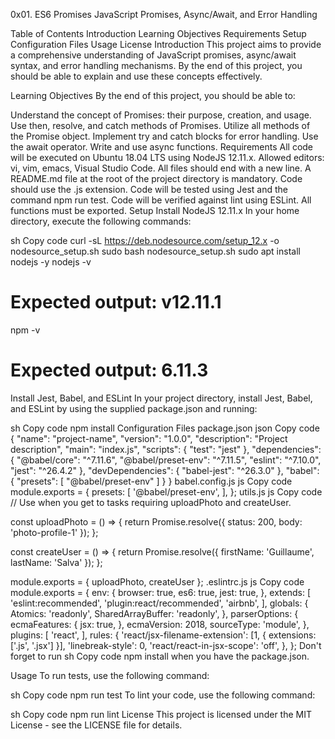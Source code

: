 0x01. ES6 Promises
JavaScript Promises, Async/Await, and Error Handling

Table of Contents
Introduction
Learning Objectives
Requirements
Setup
Configuration Files
Usage
License
Introduction
This project aims to provide a comprehensive understanding of JavaScript promises, async/await syntax, and error handling mechanisms. By the end of this project, you should be able to explain and use these concepts effectively.

Learning Objectives
By the end of this project, you should be able to:

Understand the concept of Promises: their purpose, creation, and usage.
Use then, resolve, and catch methods of Promises.
Utilize all methods of the Promise object.
Implement try and catch blocks for error handling.
Use the await operator.
Write and use async functions.
Requirements
All code will be executed on Ubuntu 18.04 LTS using NodeJS 12.11.x.
Allowed editors: vi, vim, emacs, Visual Studio Code.
All files should end with a new line.
A README.md file at the root of the project directory is mandatory.
Code should use the .js extension.
Code will be tested using Jest and the command npm run test.
Code will be verified against lint using ESLint.
All functions must be exported.
Setup
Install NodeJS 12.11.x
In your home directory, execute the following commands:

sh
Copy code
curl -sL https://deb.nodesource.com/setup_12.x -o nodesource_setup.sh
sudo bash nodesource_setup.sh
sudo apt install nodejs -y
nodejs -v
# Expected output: v12.11.1
npm -v
# Expected output: 6.11.3
Install Jest, Babel, and ESLint
In your project directory, install Jest, Babel, and ESLint by using the supplied package.json and running:

sh
Copy code
npm install
Configuration Files
package.json
json
Copy code
{
  "name": "project-name",
  "version": "1.0.0",
  "description": "Project description",
  "main": "index.js",
  "scripts": {
    "test": "jest"
  },
  "dependencies": {
    "@babel/core": "^7.11.6",
    "@babel/preset-env": "^7.11.5",
    "eslint": "^7.10.0",
    "jest": "^26.4.2"
  },
  "devDependencies": {
    "babel-jest": "^26.3.0"
  },
  "babel": {
    "presets": [
      "@babel/preset-env"
    ]
  }
}
babel.config.js
js
Copy code
module.exports = {
  presets: [
    '@babel/preset-env',
  ],
};
utils.js
js
Copy code
// Use when you get to tasks requiring uploadPhoto and createUser.

const uploadPhoto = () => {
  return Promise.resolve({ status: 200, body: 'photo-profile-1' });
};

const createUser = () => {
  return Promise.resolve({ firstName: 'Guillaume', lastName: 'Salva' });
};

module.exports = {
  uploadPhoto,
  createUser
};
.eslintrc.js
js
Copy code
module.exports = {
  env: {
    browser: true,
    es6: true,
    jest: true,
  },
  extends: [
    'eslint:recommended',
    'plugin:react/recommended',
    'airbnb',
  ],
  globals: {
    Atomics: 'readonly',
    SharedArrayBuffer: 'readonly',
  },
  parserOptions: {
    ecmaFeatures: {
      jsx: true,
    },
    ecmaVersion: 2018,
    sourceType: 'module',
  },
  plugins: [
    'react',
  ],
  rules: {
    'react/jsx-filename-extension': [1, { extensions: ['.js', '.jsx'] }],
    'linebreak-style': 0,
    'react/react-in-jsx-scope': 'off',
  },
};
Don't forget to run
sh
Copy code
npm install
when you have the package.json.

Usage
To run tests, use the following command:

sh
Copy code
npm run test
To lint your code, use the following command:

sh
Copy code
npm run lint
License
This project is licensed under the MIT License - see the LICENSE file for details.
